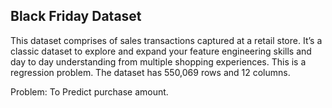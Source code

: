 ## Black Friday Dataset
This dataset comprises of sales transactions captured at a retail store. It’s a classic dataset to explore and expand your feature engineering 
skills and day to day understanding from multiple shopping experiences. This is a regression problem. The dataset has 550,069 rows and 12 columns.

Problem: To Predict purchase amount.